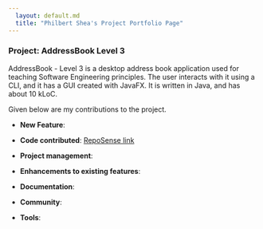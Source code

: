 ```yaml
---
  layout: default.md
  title: "Philbert Shea's Project Portfolio Page"
---
```


### Project: AddressBook Level 3

AddressBook - Level 3 is a desktop address book application used for teaching Software Engineering principles. The user interacts with it using a CLI, and it has a GUI created with JavaFX. It is written in Java, and has about 10 kLoC.

Given below are my contributions to the project.

* **New Feature**: 

* **Code contributed**: [RepoSense link]()

* **Project management**:

* **Enhancements to existing features**:

* **Documentation**:

* **Community**:

* **Tools**:

